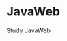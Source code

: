 
<!--
 * @Author: your name 
 * @Date: 2021-02-21 16:29:01    
 * @LastEditTime: 2021-02-21 20:09:15  
 * @LastEditors: Please set LastEditors 
 * @Description: In User Settings Edit   
 * @FilePath: \undefinedc:\Users\Yimning\Desktop\JavaScript\README.md  
--> 
# JavaWeb 
Study JavaWeb

  
 

